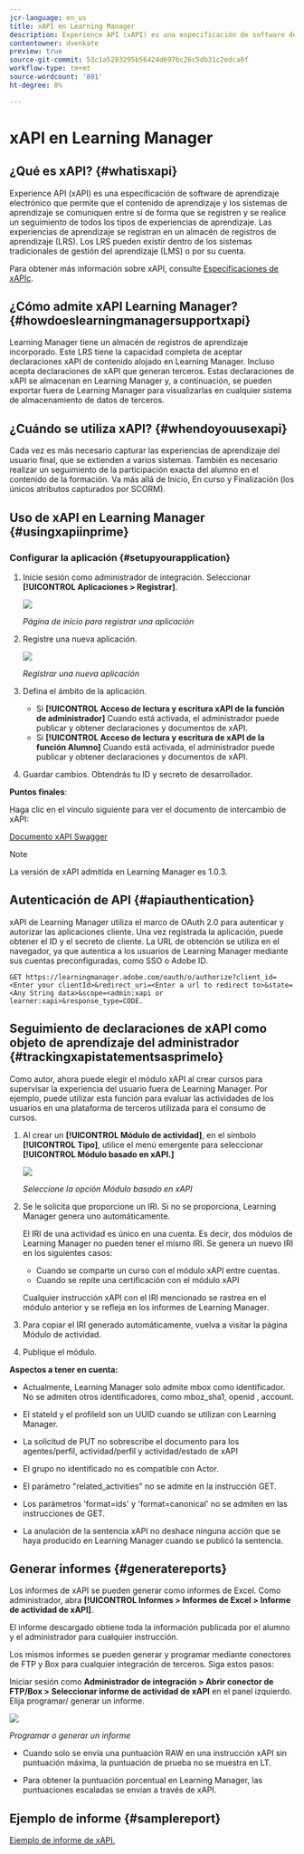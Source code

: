 ```yaml
---
jcr-language: en_us
title: xAPI en Learning Manager
description: Experience API (xAPI) es una especificación de software de aprendizaje electrónico que permite que el contenido de aprendizaje y los sistemas de aprendizaje se comuniquen entre sí de forma que se registren y se realice un seguimiento de todos los tipos de experiencias de aprendizaje. Las experiencias de aprendizaje se registran en un almacén de registros de aprendizaje (LRS). Los LRS pueden existir dentro de los sistemas tradicionales de gestión del aprendizaje (LMS) o por su cuenta.
contentowner: dvenkate
preview: true
source-git-commit: 53c1a5283295b56424d697bc26c5db31c2edca0f
workflow-type: tm+mt
source-wordcount: '801'
ht-degree: 0%

---
```




# xAPI en Learning Manager

## ¿Qué es xAPI? {#whatisxapi}

Experience API (xAPI) es una especificación de software de aprendizaje electrónico que permite que el contenido de aprendizaje y los sistemas de aprendizaje se comuniquen entre sí de forma que se registren y se realice un seguimiento de todos los tipos de experiencias de aprendizaje. Las experiencias de aprendizaje se registran en un almacén de registros de aprendizaje (LRS). Los LRS pueden existir dentro de los sistemas tradicionales de gestión del aprendizaje (LMS) o por su cuenta.

Para obtener más información sobre xAPI, consulte [Especificaciones de xAPIc](https://github.com/adlnet/xAPI-Spec).

## ¿Cómo admite xAPI Learning Manager? {#howdoeslearningmanagersupportxapi}

Learning Manager tiene un almacén de registros de aprendizaje incorporado. Este LRS tiene la capacidad completa de aceptar declaraciones xAPI de contenido alojado en Learning Manager. Incluso acepta declaraciones de xAPI que generan terceros. Estas declaraciones de xAPI se almacenan en Learning Manager y, a continuación, se pueden exportar fuera de Learning Manager para visualizarlas en cualquier sistema de almacenamiento de datos de terceros.

## ¿Cuándo se utiliza xAPI? {#whendoyouusexapi}

Cada vez es más necesario capturar las experiencias de aprendizaje del usuario final, que se extienden a varios sistemas.  También es necesario realizar un seguimiento de la participación exacta del alumno en el contenido de la formación. Va más allá de Inicio, En curso y Finalización (los únicos atributos capturados por SCORM).

## Uso de xAPI en Learning Manager {#usingxapiinprime}

### Configurar la aplicación {#setupyourapplication}

1. Inicie sesión como administrador de integración. Seleccionar **[!UICONTROL Aplicaciones > Registrar]**.

   ![](assets/appregistration.png)

   *Página de inicio para registrar una aplicación*

1. Registre una nueva aplicación.

   ![](assets/appregistration.png)

   *Registrar una nueva aplicación*

1. Defina el ámbito de la aplicación.

   * Si **[!UICONTROL Acceso de lectura y escritura xAPI de la función de administrador]** Cuando está activada, el administrador puede publicar y obtener declaraciones y documentos de xAPI.
   * Si **[!UICONTROL Acceso de lectura y escritura de xAPI de la función Alumno]** Cuando está activada, el administrador puede publicar y obtener declaraciones y documentos de xAPI.

1. Guardar cambios. Obtendrás tu ID y secreto de desarrollador.

**Puntos finales**:

Haga clic en el vínculo siguiente para ver el documento de intercambio de xAPI:

[Documento xAPI Swagger](https://learningmanagereu.adobe.com/docs/primeapi/xapi/)

>[!NOTE]
>
>La versión de xAPI admitida en Learning Manager es 1.0.3.


## Autenticación de API {#apiauthentication}

xAPI de Learning Manager utiliza el marco de OAuth 2.0 para autenticar y autorizar las aplicaciones cliente. Una vez registrada la aplicación, puede obtener el ID y el secreto de cliente. La URL de obtención se utiliza en el navegador, ya que autentica a los usuarios de Learning Manager mediante sus cuentas preconfiguradas, como SSO o Adobe ID.

```
GET https://learningmanager.adobe.com/oauth/o/authorize?client_id=<Enter your clientId>&redirect_uri=<Enter a url to redirect to>&state=<Any String data>&scope=<admin:xapi or learner:xapi>&response_type=CODE.
```

## Seguimiento de declaraciones de xAPI como objeto de aprendizaje del administrador {#trackingxapistatementsasprimelo}

Como autor, ahora puede elegir el módulo xAPI al crear cursos para supervisar la experiencia del usuario fuera de Learning Manager. Por ejemplo, puede utilizar esta función para evaluar las actividades de los usuarios en una plataforma de terceros utilizada para el consumo de cursos.

1. Al crear un **[!UICONTROL Módulo de actividad]**, en el símbolo **[!UICONTROL Tipo]**, utilice el menú emergente para seleccionar  **[!UICONTROL Módulo basado en xAPI.]**

   ![](assets/xapimodulecreation.png)

   *Seleccione la opción Módulo basado en xAPI*

1. Se le solicita que proporcione un IRI. Si no se proporciona, Learning Manager genera uno automáticamente.

   El IRI de una actividad es único en una cuenta. Es decir, dos módulos de Learning Manager no pueden tener el mismo IRI. Se genera un nuevo IRI en los siguientes casos:

   * Cuando se comparte un curso con el módulo xAPI entre cuentas.
   * Cuando se repite una certificación con el módulo xAPI



   Cualquier instrucción xAPI con el IRI mencionado se rastrea en el módulo anterior y se refleja en los informes de Learning Manager.

1. Para copiar el IRI generado automáticamente, vuelva a visitar la página Módulo de actividad.
1. Publique el módulo.

**Aspectos a tener en cuenta:**

* Actualmente, Learning Manager solo admite mbox como identificador. No se admiten otros identificadores, como mboz_sha1, openid , account.

* El stateId y el profileId son un UUID cuando se utilizan con Learning Manager.
* La solicitud de PUT no sobrescribe el documento para los agentes/perfil, actividad/perfil y actividad/estado de xAPI
* El grupo no identificado no es compatible con Actor.
* El parámetro &quot;related_activities&quot; no se admite en la instrucción GET.
* Los parámetros &#39;format=ids&#39; y &#39;format=canonical&#39; no se admiten en las instrucciones de GET.
* La anulación de la sentencia xAPI no deshace ninguna acción que se haya producido en Learning Manager cuando se publicó la sentencia.

## Generar informes {#generatereports}

Los informes de xAPI se pueden generar como informes de Excel. Como administrador, abra **[!UICONTROL Informes > Informes de Excel > Informe de actividad de xAPI]**.

El informe descargado obtiene toda la información publicada por el alumno y el administrador para cualquier instrucción.

Los mismos informes se pueden generar y programar mediante conectores de FTP y Box para cualquier integración de terceros. Siga estos pasos:

Iniciar sesión como **Administrador de integración > Abrir conector de FTP/Box > Seleccionar informe de actividad de xAPI** en el panel izquierdo. Elija programar/ generar un informe.

![](assets/xapischedule.png)

*Programar o generar un informe*

* Cuando solo se envía una puntuación RAW en una instrucción xAPI sin puntuación máxima, la puntuación de prueba no se muestra en LT.

* Para obtener la puntuación porcentual en Learning Manager, las puntuaciones escaladas se envían a través de xAPI.

## Ejemplo de informe {#samplereport}

[Ejemplo de informe de xAPI.](assets/xapireport8842560559890766717csv.zip)
